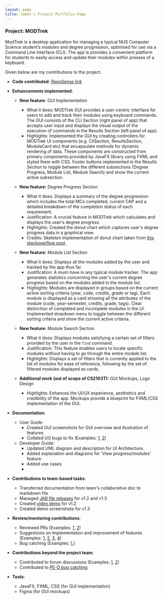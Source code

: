 ```yaml
---
layout: page
title: James's Project Portfolio Page
---
```


### Project: MODTrek

ModTrek is a desktop application for managing a typical NUS Computer Science student’s modules and degree progression, optimised for use via a Command Line Interface (CLI). The app is provides a convenient platform for students to easily access and update their modules within presses of a keyboard.

Given below are my contributions to the project.

* **Code contributed**: [RepoSense link](https://nus-cs2103-ay2223s2.github.io/tp-dashboard/?search=jmestxr&breakdown=true)

* **Enhancements implemented**:
  * **New feature**: GUI Implementation
    * What it does: MODTrek GUI provides a user-centric interface for users to add and track their modules using keyboard commands. The GUI consists of the CLI Section (right panel of app) that accepts user input and displays the visual output of the execution of commands in the Results Section (left panel of app).
    * Highlights: Implemented the GUI by creating controllers for MODTrek UI components (e.g. CliSection, ResultsSection, ModuleCard etc) that encapsulate methods for dynamic rendering of data. These components are constructed from primary components provided by JavaFX library using FXML and styled them with CSS. Footer buttons implemented in the Results Section to toggle between the different subsections (Degree Progress, Module List, Module Search) and show the current active subsection.

  * **New feature:** Degree Progress Section
    * What it does: Displays a summary of the degree progression which includes the total MCs completed, current CAP and a detailed breakdown of the completion status of each requirement.
    * Justification: A crucial feature in MODTrek which calculates and displays the user's degree progress.
    * Highlights: Created the donut chart which captures user's degree progress data in a graphical view.
    * Credits: Skeleton implementation of donut chart taken from [this stackoverflow post](https://stackoverflow.com/questions/24121580/).

  * **New feature:** Module List Section
    * What it does: Displays all the modules added by the user and tracked by the app thus far.
    * Justification: A must-have in any typical module tracker. The app generates statistics concerning the user's current degree progress based on the modules added in the module list.
    * Highlights: Modules are displayed in groups based on the current active sorting criteria (year, code, credits, grade or tag). Each module is displayed as a card showing all the attributes of the module (code, year-semester, credits, grade, tags). Clear distinction of completed and incomplete modules in the UI. Implemented dropdown menu to toggle between the different sorting criteria and show the current active criteria.

  * **New feature:** Module Search Section 
    * What it does: Displays modules satisfying a certain set of filters provided by the user in the `find` command.
    * Justification: This feature enables users to locate specific modules without having to go through the entire module list.
    * Highlights: Displays a set of filters that is currently applied to the list of modules for ease of reference, following by the set of filtered modules displayed as cards.
    
  * **Additional work (out of scope of CS2103T):** GUI Mockups, Logo Design
    * Highlights: Enhances the UI/UX experience, aesthetics and credibility of the app. Mockups provide a blueprint for FXML/CSS implementation of the GUI.
    
* **Documentation**:
  * User Guide:
    * Created GUI screenshots for GUI overview and illustration of features
    * Collated UG bugs to fix (Examples: [1](https://github.com/AY2223S2-CS2103T-T13-1/tp/issues/90), [2](https://github.com/AY2223S2-CS2103T-T13-1/tp/issues/89))
  * Developer Guide:
    * Updated UML diagram and description for UI Architecture.
    * Added explanation and diagrams for 'View progress/modules' feature
    * Added use cases
    * 

* **Contributions to team-based tasks**:
  * Transferred documentation from team's collaborative doc to markdown file
  * Managed [JAR file releases](https://github.com/AY2223S2-CS2103T-T13-1/tp/releases) for v1.2 and v1.3
  * Created [video demo](https://drive.google.com/file/d/1lBHdc5UN_4B30-9FWedEo36OZ-psfIBS/view?usp=share_link) for v1.2
  * Created demo screenshots for v1.3

* **Review/mentoring contributions**:
  * Reviewed PRs (Examples: [1](https://github.com/AY2223S2-CS2103T-T13-1/tp/pull/107), [2](https://github.com/AY2223S2-CS2103T-T13-1/tp/pull/62))
  * Suggestions on implementation and improvement of features (Examples: [1](https://github.com/AY2223S2-CS2103T-T13-1/tp/issues/65), [2](https://github.com/AY2223S2-CS2103T-T13-1/tp/issues/66), [3](https://github.com/AY2223S2-CS2103T-T13-1/tp/issues/46), [4](https://github.com/AY2223S2-CS2103T-T13-1/tp/issues/88))
  * Bug catching (Examples: [1](https://github.com/AY2223S2-CS2103T-T13-1/tp/issues/117),)

* **Contributions beyond the project team**:
  * Contributed to forum discussions (Examples: [1](https://github.com/nus-cs2103-AY2223S2/forum/issues/95#issuecomment-1408448245), [2](https://github.com/nus-cs2103-AY2223S2/forum/issues/198#issuecomment-1434092528))
  * Contributed to [PE-D bug catching](https://github.com/jmestxr/ped/issues)

* **Tools**:
  * JavaFX, FXML, CSS (for GUI implementation)
  * Figma (for GUI mockups)
